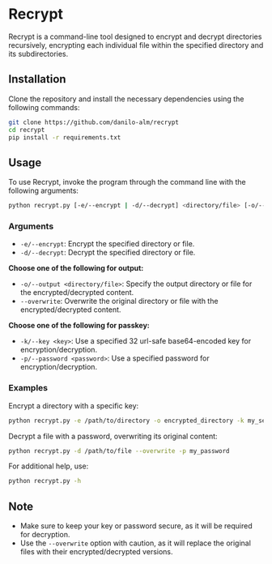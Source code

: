 # Recrypt

Recrypt is a command-line tool designed to encrypt and decrypt directories recursively, encrypting each individual file within the specified directory and its subdirectories.

## Installation

Clone the repository and install the necessary dependencies using the following commands:

```bash
git clone https://github.com/danilo-alm/recrypt
cd recrypt
pip install -r requirements.txt
```

## Usage

To use Recrypt, invoke the program through the command line with the following arguments:

```bash
python recrypt.py [-e/--encrypt | -d/--decrypt] <directory/file> [-o/--output | --overwrite] [-k/--key | -p/--password] 
```

### Arguments

- `-e/--encrypt`: Encrypt the specified directory or file.
- `-d/--decrypt`: Decrypt the specified directory or file.
  
**Choose one of the following for output:**
- `-o/--output <directory/file>`: Specify the output directory or file for the encrypted/decrypted content.
- `--overwrite`: Overwrite the original directory or file with the encrypted/decrypted content.

**Choose one of the following for passkey:**
- `-k/--key <key>`: Use a specified 32 url-safe base64-encoded key for encryption/decryption.
- `-p/--password <password>`: Use a specified password for encryption/decryption.

### Examples

Encrypt a directory with a specific key:

```bash
python recrypt.py -e /path/to/directory -o encrypted_directory -k my_secret_key
```

Decrypt a file with a password, overwriting its original content:

```bash
python recrypt.py -d /path/to/file --overwrite -p my_password
```

For additional help, use:

```bash
python recrypt.py -h
```

## Note

- Make sure to keep your key or password secure, as it will be required for decryption.
- Use the `--overwrite` option with caution, as it will replace the original files with their encrypted/decrypted versions.
